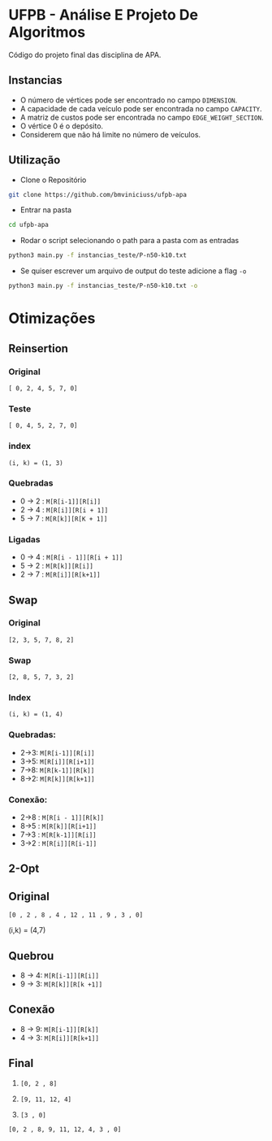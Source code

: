# UFPB - Análise E Projeto De Algoritmos

Código do projeto final das disciplina de APA.

## Instancias

- O número de vértices pode ser encontrado no campo `DIMENSION`.
- A capacidade de cada veículo pode ser encontrada no campo `CAPACITY`.
- A matriz de custos pode ser encontrada no campo `EDGE_WEIGHT_SECTION`.
- O vértice 0 é o depósito.
- Considerem que não há limite no número de veículos.

## Utilização

- Clone o Repositório

```bash
git clone https://github.com/bmviniciuss/ufpb-apa
```

- Entrar na pasta

```bash
cd ufpb-apa
```

- Rodar o script selecionando o path para a pasta com as entradas

```bash
python3 main.py -f instancias_teste/P-n50-k10.txt
```

- Se quiser escrever um arquivo de output do teste adicione a flag `-o`

```bash
python3 main.py -f instancias_teste/P-n50-k10.txt -o
```

# Otimizações

## Reinsertion

### Original

`[ 0, 2, 4, 5, 7, 0]`

### Teste

`[ 0, 4, 5, 2, 7, 0]`

### index

`(i, k) = (1, 3)`

### Quebradas

- 0 -> 2 : `M[R[i-1]][R[i]]`
- 2 -> 4 : `M[R[i]][R[i + 1]]`
- 5 -> 7 : `M[R[k]][R[K + 1]]`

### Ligadas

- 0 -> 4 : `M[R[i - 1]][R[i + 1]]`
- 5 -> 2 : `M[R[k]][R[i]]`
- 2 -> 7 : `M[R[i]][R[k+1]]`

## Swap

### Original

`[2, 3, 5, 7, 8, 2]`

### Swap

`[2, 8, 5, 7, 3, 2]`

### Index

`(i, k) = (1, 4)`

### Quebradas:

- 2->3: `M[R[i-1]][R[i]]`
- 3->5: `M[R[i]][R[i+1]]`
- 7->8: `M[R[k-1]][R[k]]`
- 8->2: `M[R[k]][R[k+1]]`

### Conexão:

- 2->8 : `M[R[i - 1]][R[k]]`
- 8->5 : `M[R[k]][R[i+1]]`
- 7->3 : `M[R[k-1]][R[i]]`
- 3->2 : `M[R[i]][R[i-1]]`

## 2-Opt

## Original

`[0 , 2 , 8 , 4 , 12 , 11 , 9 , 3 , 0]`

(i,k) = (4,7)

## Quebrou

- 8 -> 4: `M[R[i-1]][R[i]]`
- 9 -> 3: `M[R[k]][R[k +1]]`

## Conexão

- 8 -> 9: `M[R[i-1]][R[k]]`
- 4 -> 3: `M[R[i]][R[k+1]]`

## Final

1. `[0, 2 , 8]`

2. `[9, 11, 12, 4]`

3. `[3 , 0]`

`[0, 2 , 8, 9, 11, 12, 4, 3 , 0]`
